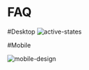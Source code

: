 # FAQ

#Desktop
![active-states](https://user-images.githubusercontent.com/82614677/158595669-fd9c3a14-db36-4688-8eec-ef7ed780e3a1.jpg)


#Mobile

![mobile-design](https://user-images.githubusercontent.com/82614677/158595675-f3020df5-a419-4853-bc56-673b3904f7bb.jpg)



